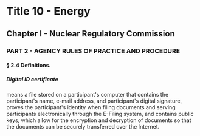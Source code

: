 
# Title 10 - Energy
## Chapter I - Nuclear Regulatory Commission
### PART 2 - AGENCY RULES OF PRACTICE AND PROCEDURE
#### § 2.4 Definitions.
##### Digital ID certificate

means a file stored on a participant's computer that contains the participant's name, e-mail address, and participant's digital signature, proves the participant's identity when filing documents and serving participants electronically through the E-Filing system, and contains public keys, which allow for the encryption and decryption of documents so that the documents can be securely transferred over the Internet.
